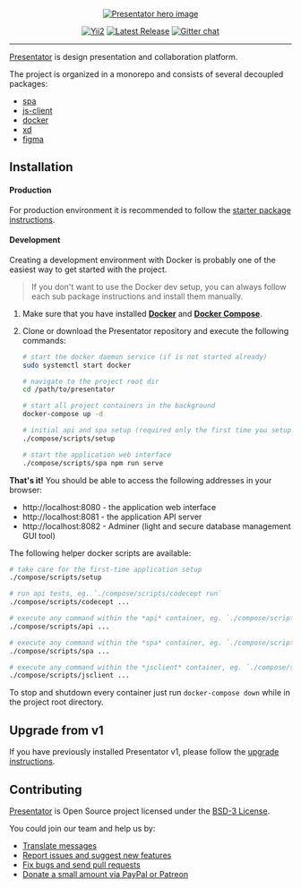 <p align="center">
    <a href="https://presentator.io" target="_blank" rel="noopener"><img src="https://i.imgur.com/YU8p55S.png" alt="Presentator hero image"></a>
</p>

<p align="center">
    <a href="https://www.yiiframework.com/" target="_blank" rel="noopener"><img src="https://img.shields.io/badge/Powered_by-Yii_Framework-green.svg?style=flat" alt="Yii2"></a>
    <a href="https://github.com/presentator/presentator/releases" target="_blank" rel="noopener"><img src="https://img.shields.io/github/release/presentator/presentator.svg" alt="Latest Release"></a>
    <a href="https://gitter.im/presentatorio/presentator" target="_blank" rel="noopener"><img src="https://badges.gitter.im/presentatorio/presentator.png" alt="Gitter chat"></a>
</p>

---

[Presentator](https://presentator.io) is design presentation and collaboration platform.

The project is organized in a monorepo and consists of several decoupled packages:

- [spa](https://github.com/presentator/presentator-spa)
- [js-client](https://github.com/presentator/presentator-js-client)
- [docker](https://github.com/presentator/presentator-docker)
- [xd](https://github.com/presentator/presentator-xd)
- [figma](https://github.com/presentator/presentator-figma)


## Installation

#### Production

For production environment it is recommended to follow the [starter package instructions](packages/starter).

#### Development

Creating a development environment with Docker is probably one of the easiest way to get started with the project.

> If you don't want to use the Docker dev setup, you can always follow each sub package instructions and install them manually.

1. Make sure that you have installed **[Docker](https://docs.docker.com/install/)** and **[Docker Compose](https://docs.docker.com/compose/install/)**.

2. Clone or download the Presentator repository and execute the following commands:

    ```bash
    # start the docker daemon service (if is not started already)
    sudo systemctl start docker

    # navigate to the project root dir
    cd /path/to/presentator

    # start all project containers in the background
    docker-compose up -d

    # initial api and spa setup (required only the first time you setup the application)
    ./compose/scripts/setup

    # start the application web interface
    ./compose/scripts/spa npm run serve
    ```

**That's it!** You should be able to access the following addresses in your browser:

- http://localhost:8080 - the application web interface
- http://localhost:8081 - the application API server
- http://localhost:8082 - Adminer (light and secure database management GUI tool)

The following helper docker scripts are available:

```bash
# take care for the first-time application setup
./compose/scripts/setup

# run api tests, eg. `./compose/scripts/codecept run`
./compose/scripts/codecept ...

# execute any command within the *api* container, eg. `./compose/scripts/api php yii migrate`
./compose/scripts/api ...

# execute any command within the *spa* container, eg. `./compose/scripts/spa npm run build`
./compose/scripts/spa ...

# execute any command within the *jsclient* container, eg. `./compose/scripts/jsclient npm install`
./compose/scripts/jsclient ...

```

To stop and shutdown every container just run `docker-compose down` while in the project root directory.


## Upgrade from v1

If you have previously installed Presentator v1, please follow the [upgrade instructions](UPGRADE.md).


## Contributing
[Presentator](https://presentator.io) is Open Source project licensed under the [BSD-3 License](LICENSE.md).

You could join our team and help us by:

- [Translate messages](https://www.transifex.com/presentatorio/web-platflorm)
- [Report issues and suggest new features](https://github.com/presentator/presentator/issues)
- [Fix bugs and send pull requests](https://github.com/presentator/presentator/pulls)
- [Donate a small amount via PayPal or Patreon](https://presentator.io/support-us)
